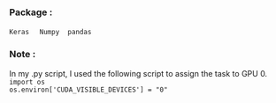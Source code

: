 
### Package : 
`Keras` &nbsp; ` Numpy`  &nbsp;` pandas` &nbsp;

### Note :
In my .py script, I used the following script to assign the task to GPU 0.<br>
`import os`<br>
`os.environ['CUDA_VISIBLE_DEVICES'] = "0"`